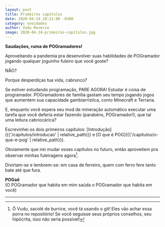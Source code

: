 ```yaml
---
layout: post
title: Primeiros capítulos
date: 2020-04-24 20:21:00 -0300
category: novidades
author: Vudu Reverso
image: 2020-04-24-primeiros-capitulos.jpg
---
```

**Saudações, ruma de POGramadores!**

Aproveitando a pandemia pra desenvolver suas habilidades de POGramador jogando qualquer joguinho fuleiro que você goste?

NÃO?

Porque desperdiças tua vida, cabrunco?

<!--more-->

Se estiver estudando programação, PARE AGORA! Estudar é coisa de programador. POGramadores de família gastam seu tempo jogando jogos que aumentem sua capacidade gambiarrística, como Minecraft e Terraria.

E, enquanto você espera seu mod de mineração automático executar uma tarefa que você deferia estar fazendo (parabéns, POGramador!), que tal uma leitura cabriocárica?

Escrevinhei os dois primeiros capítulos: [Introdução]({{'/capitulos/introducao' | relative_path}}) e [O que é POG]({{'/capitulos/o-que-e-pog' | relative_path}}).

Obviamente que irei mudar esses capítulos no futuro, então aproveitem pra observar minhas fuleiragens agora[^fn1].

Divirtam-se e lembrem-se: em casa de ferreiro, quem com ferro fere tanto bate até que fura.

**POGaê**  
(O POGramador que habita em mim saúda o POGramador que habita em você)

---
[^fn1]: Ô Vudu, sacolé de burrice, você tá usando o git! Eles vão achar essa porra no repositório! Se você seguisse seus próprios conselhos, seu hipócrita, isso não seria possível!